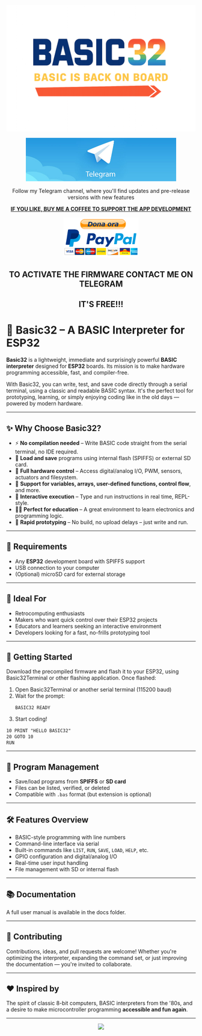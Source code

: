 ![Basic32](https://github.com/Ferrazzi/Basic32/blob/main/Logo.png)
<p align="center">
  <a href="https://t.me/Basic32ESP">
    <img src="https://github.com/Ferrazzi/CarBox-Launcher/blob/main/telegra-banner.jpg" alt="Donate with PayPal" width="400"/>
  </a>
</p>
<p align="center">Follow my Telegram channel, where you'll find updates and pre-release versions with new features</p>

<p align="center">
    <ins><strong>IF YOU LIKE, BUY ME A COFFEE TO SUPPORT THE APP DEVELOPMENT</strong></ins>
</p>
<p align="center">
  <a href="https://www.paypal.com/donate/?business=3LPTNPJ2RV6U8&no_recurring=0&item_name=Buy+me+a+coffee+if+you+like+to+contribute+to+the+app+development&currency_code=EUR">
    <img src="https://github.com/Ferrazzi/CarBox-Companion/blob/main/Assets/DonaPayPal.png" alt="Donate with PayPal" width="200"/>
  </a>
</p>

## <p align="center">TO ACTIVATE THE FIRMWARE CONTACT ME ON TELEGRAM</p>
## <p align="center">IT'S FREE!!!</p>

# 🧠 Basic32 – A BASIC Interpreter for ESP32

**Basic32** is a lightweight, immediate and surprisingly powerful **BASIC interpreter** designed for **ESP32** boards. Its mission is to make hardware programming accessible, fast, and compiler-free.

With Basic32, you can write, test, and save code directly through a serial terminal, using a classic and readable BASIC syntax. It's the perfect tool for prototyping, learning, or simply enjoying coding like in the old days — powered by modern hardware.

---

## ✨ Why Choose Basic32?

- ⚡ **No compilation needed** – Write BASIC code straight from the serial terminal, no IDE required.
- 💾 **Load and save** programs using internal flash (SPIFFS) or external SD card.
- 🔧 **Full hardware control** – Access digital/analog I/O, PWM, sensors, actuators and filesystem.
- 🧩 **Support for variables, arrays, user-defined functions, control flow**, and more.
- 🔁 **Interactive execution** – Type and run instructions in real time, REPL-style.
- 👨‍🏫 **Perfect for education** – A great environment to learn electronics and programming logic.
- 🧪 **Rapid prototyping** – No build, no upload delays – just write and run.

---

## 🧰 Requirements

- Any **ESP32** development board with SPIFFS support
- USB connection to your computer
- (Optional) microSD card for external storage

---

## 🎯 Ideal For

- Retrocomputing enthusiasts
- Makers who want quick control over their ESP32 projects
- Educators and learners seeking an interactive environment
- Developers looking for a fast, no-frills prototyping tool

---

## 🚀 Getting Started

Download the precompiled firmware and flash it to your ESP32, using Basic32Terminal or other flashing application.
Once flashed:

1. Open Basic32Terminal or another serial terminal (115200 baud)
2. Wait for the prompt:  
   ```
   BASIC32 READY
   ```
3. Start coding!

```basic
10 PRINT "HELLO BASIC32"
20 GOTO 10
RUN
```

---

## 📂 Program Management

- Save/load programs from **SPIFFS** or **SD card**
- Files can be listed, verified, or deleted
- Compatible with `.bas` format (but extension is optional)

---

## 🛠 Features Overview

- BASIC-style programming with line numbers
- Command-line interface via serial
- Built-in commands like `LIST`, `RUN`, `SAVE`, `LOAD`, `HELP`, etc.
- GPIO configuration and digital/analog I/O
- Real-time user input handling
- File management with SD or internal flash

---

## 📚 Documentation

A full user manual is available in the docs folder.

---

## 🤝 Contributing

Contributions, ideas, and pull requests are welcome! Whether you're optimizing the interpreter, expanding the command set, or just improving the documentation — you're invited to collaborate.

---

## ❤️ Inspired by

The spirit of classic 8-bit computers, BASIC interpreters from the '80s, and a desire to make microcontroller programming **accessible and fun again**.

---

<div align="center">
<p align="center"><img src="https://visitor-badge.laobi.icu/badge?page_id=<Ferrazzi>.<Basic32>" /></p> 
<br></div>

